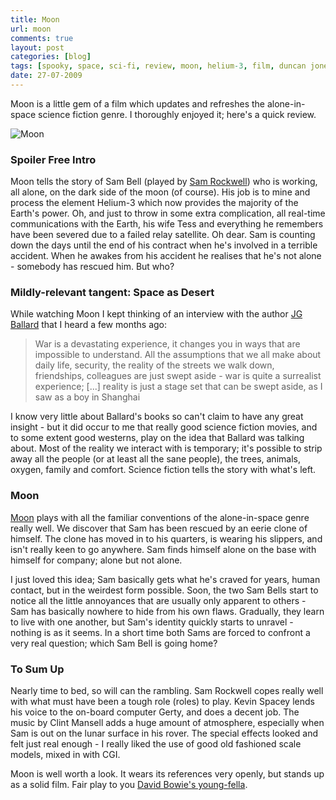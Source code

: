 ```yaml
---
title: Moon
url: moon
comments: true
layout: post
categories: [blog]
tags: [spooky, space, sci-fi, review, moon, helium-3, film, duncan jones]
date: 27-07-2009
---
```

<p class="intro">Moon is a little gem of a film which updates and refreshes the alone-in-space science fiction genre. I thoroughly enjoyed it; here's a quick review.</p>

<img src="http://farm4.static.flickr.com/3439/3762662655_0cf6e782c9.jpg" class="flickr" alt="Moon" />

### Spoiler Free Intro

Moon tells the story of Sam Bell (played by <a href="http://www.imdb.com/name/nm0005377/">Sam Rockwell</a>) who is working, all alone, on the dark side of the moon (of course). His job is to mine and process the element Helium-3 which now provides the majority of the Earth's power. Oh, and just to throw in some extra complication, all real-time communications with the Earth, his wife Tess and everything he remembers have been severed due to a failed relay satellite. Oh dear. Sam is counting down the days until the end of his contract when he's involved in a terrible accident. When he awakes from his accident he realises that he's not alone - somebody has rescued him. But who?

### Mildly-relevant tangent: Space as Desert

While watching Moon I kept thinking of an interview with the author <a href="http://en.wikipedia.org/wiki/J._G._Ballard">JG Ballard</a> that I heard a few months ago:
>War is a devastating experience, it changes you in ways that are impossible to understand. All the assumptions that we all make about daily life, security, the reality of the streets we walk down, friendships, colleagues are just swept aside - war is quite a surrealist experience; [...] reality is just a stage set that can be swept aside, as I saw as a boy in Shanghai

I know very little about Ballard's books so can't claim to have any great insight - but it did occur to me that really good science fiction movies, and to some extent good westerns, play on the idea that Ballard was talking about. Most of the reality we interact with is temporary; it's possible to strip away all the people (or at least all the sane people), the trees, animals, oxygen, family and comfort. Science fiction tells the story with what's left. 

### Moon

<a href="http://www.imdb.com/title/tt1182345/">Moon</a> plays with all the familiar conventions of the alone-in-space genre really well. We discover that Sam has been rescued by an eerie clone of himself. The clone has moved in to his quarters, is wearing his slippers, and isn't really keen to go anywhere. Sam finds himself alone on the base with himself for company; alone but not alone. 

I just loved this idea; Sam basically gets what he's craved for years, human contact, but in the weirdest form possible. Soon, the two Sam Bells start to notice all the little annoyances that are usually only apparent to others - Sam has basically nowhere to hide from his own flaws. Gradually, they learn to live with one another, but Sam's identity quickly starts to unravel - nothing is as it seems. In a short time both Sams are forced to confront a very real question; which Sam Bell is going home?

### To Sum Up
Nearly time to bed, so will can the rambling. Sam Rockwell copes really well with what must have been a tough role (roles) to play. Kevin Spacey lends his voice to the on-board computer Gerty, and does a decent job. The music by Clint Mansell adds a huge amount of atmosphere, especially when Sam is out on the lunar surface in his rover. The special effects looked and felt just real enough - I really liked the use of good old fashioned scale models, mixed in with CGI. 

Moon is well worth a look. It wears its references very openly, but stands up as a solid film. Fair play to you <a href="http://www.imdb.com/name/nm1512910/" title="David Bowie's young-fella">David Bowie's young-fella</a>.